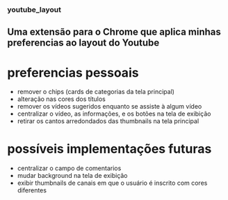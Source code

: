 ### youtube_layout
## Uma extensão para o Chrome que aplica minhas preferencias ao layout do Youtube 
# preferencias pessoais
* remover o chips (cards de categorias da tela principal)
* alteração nas cores dos títulos
* remover os vídeos sugeridos enquanto se assiste à algum vídeo
* centralizar o vídeo, as informações, e os botões na tela de exibição
* retirar os cantos arredondados das thumbnails na tela principal


# possíveis implementações futuras
* centralizar o campo de comentarios
* mudar background na tela de exibição
* exibir thumbnails de canais em que o usuário é inscrito com cores diferentes